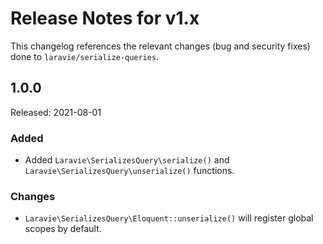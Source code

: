 # Release Notes for v1.x

This changelog references the relevant changes (bug and security fixes) done to `laravie/serialize-queries`.

## 1.0.0

Released: 2021-08-01

### Added

* Added `Laravie\SerializesQuery\serialize()` and `Laravie\SerializesQuery\unserialize()` functions.

### Changes

* `Laravie\SerializesQuery\Eloquent::unserialize()` will register global scopes by default.
